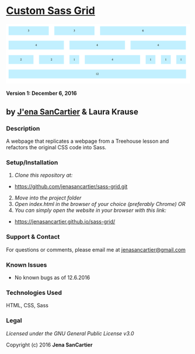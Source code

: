 # [Custom Sass Grid](https://jenasancartier.github.io/sass-grid/)
![project screenshot](/img/screenshot.png)

__Version 1: December 6, 2016__
## by [J'ena SanCartier](https://github.com/jenasancartier) & Laura Krause

### Description
A webpage that replicates a webpage from a Treehouse lesson and refactors the original CSS code into Sass.

### Setup/Installation
1. _Clone this repository at:_
  * https://github.com/jenasancartier/sass-grid.git
2. _Move into the project folder_
3. _Open index.html in the browser of your choice (preferably Chrome) OR_
4. _You can simply open the website in your browser with this link:_
  * https://jenasancartier.github.io/sass-grid/

### Support & Contact
For questions or comments, please email me at [jenasancartier@gmail.com](mailto:jenasancartier@gmail.com)

### Known Issues
* No known bugs as of 12.6.2016

### Technologies Used
HTML, CSS, Sass

### Legal
*Licensed under the GNU General Public License v3.0*

Copyright (c) 2016 **Jena SanCartier**
